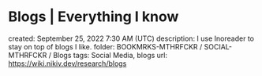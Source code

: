 # Blogs | Everything I know

created: September 25, 2022 7:30 AM (UTC)
description: I use Inoreader to stay on top of blogs I like.
folder: BOOKMRKS-MTHRFCKR / SOCIAL-MTHRFCKR / Blogs
tags: Social Media, blogs
url: https://wiki.nikiv.dev/research/blogs